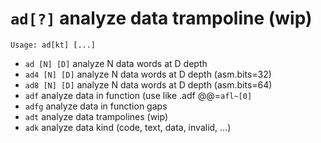 #  `ad[?]`   analyze data trampoline (wip)


```text
Usage: ad[kt] [...]
```


- `ad [N] [D]`   analyze N data words at D depth
- `ad4 [N] [D]`   analyze N data words at D depth (asm.bits=32)
- `ad8 [N] [D]`   analyze N data words at D depth (asm.bits=64)
- `adf`   analyze data in function (use like .adf @@=`afl~[0]`
- `adfg`   analyze data in function gaps
- `adt`   analyze data trampolines (wip)
- `adk`   analyze data kind (code, text, data, invalid, ...)